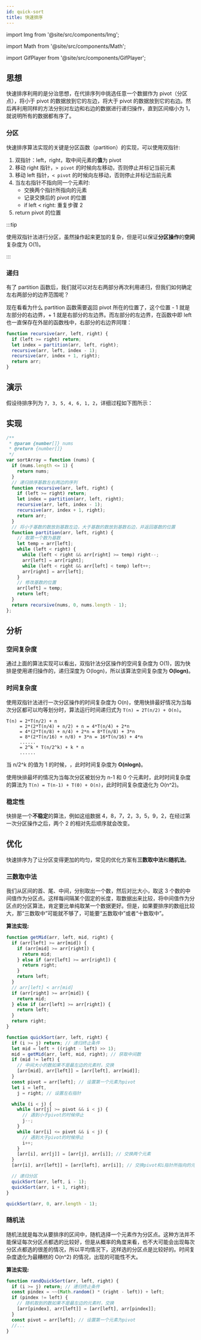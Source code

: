 ```yaml
---
id: quick-sort
title: 快速排序
---
```


import Img from '@site/src/components/Img';

import Math from '@site/src/components/Math';

import GifPlayer from '@site/src/components/GifPlayer';

## 思想

快速排序利用的是分治思想，在代排序列中挑选任意一个数据作为 pivot（分区点），将小于 pivot 的数据放到它的左边，将大于 pivot 的数据放到它的右边。然后再利用同样的方法分别对左边和右边的数据进行递归操作，直到区间缩小为 1，就说明所有的数据都有序了。

### 分区

快速排序算法实现的关键是分区函数（partition）的实现，可以使用双指针:

1. 双指针：left，right，取中间元素的**值**为 pivot
2. 移动 right 指针，`> pivot` 的时候向左移动，否则停止并标记当前元素
3. 移动 left 指针，`< pivot` 的时候向左移动，否则停止并标记当前元素
4. 当左右指针不指向同一个元素时:
   - 交换两个指针所指向的元素
   - 记录交换后的 pivot 的位置
   - if left < right: 重复步骤 2
5. return pivot 的位置

:::tip

使用双指针法进行分区，虽然操作起来更加的复杂，但是可以保证**分区操作**的**空间**复杂度为 O(1)。

:::

### 递归

有了 partition 函数后，我们就可以对左右两部分再次利用递归，但我们如何确定左右两部分的边界范围呢？

现在看看为什么 partition 函数需要返回 pivot 所在的位置了，这个位置 - 1 就是左部分的右边界，+ 1 就是右部分的左边界。而左部分的左边界，在函数中即 left 也一直保存在外层的函数栈中，右部分的右边界同理：

```js
function recursive(arr, left, right) {
  if (left >= right) return;
  let index = partition(arr, left, right);
  recursive(arr, left, index - 1);
  recursive(arr, index + 1, right);
  return arr;
}
```

## 演示

假设待排序列为 `7, 3, 5, 4, 6, 1, 2`，详细过程如下图所示：

<GifPlayer gif="https://cosmos-x.oss-cn-hangzhou.aliyuncs.com/quick-sort-two-pointer.2020-07-26%2013_04_24.gif" still="https://cosmos-x.oss-cn-hangzhou.aliyuncs.com/quick-sort-two-pointer.jpg" />

## 实现

```js
/**
 * @param {number[]} nums
 * @return {number[]}
 */
var sortArray = function (nums) {
  if (nums.length <= 1) {
    return nums;
  }
  // 递归排序基数左右两边的序列
  function recursive(arr, left, right) {
    if (left >= right) return;
    let index = partition(arr, left, right);
    recursive(arr, left, index - 1);
    recursive(arr, index + 1, right);
    return arr;
  }
  // 将小于基数的数放到基数左边，大于基数的数放到基数右边，并返回基数的位置
  function partition(arr, left, right) {
    // 取第一个数为基数
    let temp = arr[left];
    while (left < right) {
      while (left < right && arr[right] >= temp) right--;
      arr[left] = arr[right];
      while (left < right && arr[left] < temp) left++;
      arr[right] = arr[left];
    }
    // 修改基数的位置
    arr[left] = temp;
    return left;
  }
  return recursive(nums, 0, nums.length - 1);
};
```

## 分析

### 空间复杂度

通过上面的算法实现可以看出，双指针法分区操作的空间复杂度为 O(1)，因为快排是使用递归操作的，递归深度为 O(logn)，所以该算法空间复杂度为 **O(logn)**。

### 时间复杂度

使用双指针法进行一次分区操作的时间复杂度为 O(n)，使用快排最好情况为当每次分区都可以均等划分时，算法运行时间递归式为 `T(n) = 2T(n/2) + O(n)`。

```
T(n) = 2*T(n/2) + n
     = 2*(2*T(n/4) + n/2) + n = 4*T(n/4) + 2*n
     = 4*(2*T(n/8) + n/4) + 2*n = 8*T(n/8) + 3*n
     = 8*(2*T(n/16) + n/8) + 3*n = 16*T(n/16) + 4*n
     ......
     = 2^k * T(n/2^k) + k * n
     ......
```

当 n/2^k 的值为 1 的时候，<Math code="k = log_{2}n" />，此时时间复杂度为 **O(nlogn)**。

使用快排最坏的情况为当每次分区被划分为 n-1 和 0 个元素时，此时时间复杂度的算法为 `T(n) = T(n-1) + T(0) + O(n)`，此时时间复杂度退化为 O(n^2)。

### 稳定性

快排是一个**不稳定**的算法，例如这组数据 4，8，7，2，3，5，9，2，在经过第一次分区操作之后，两个 2 的相对先后顺序就会改变。

## 优化

快速排序为了让分区变得更加的均匀，常见的优化方案有**三数取中法**和**随机法**。

### 三数取中法

我们从区间的首、尾、中间，分别取出一个数，然后对比大小，取这 3 个数的中间值作为分区点。这样每间隔某个固定的长度，取数据出来比较，将中间值作为分区点的分区算法，肯定要比单纯取某一个数据更好。但是，如果要排序的数组比较大，那“三数取中”可能就不够了，可能要“五数取中”或者“十数取中”。

**算法实现:**

```js
function getMid(arr, left, mid, right) {
  if (arr[left] >= arr[mid]) {
    if (arr[mid] >= arr[right]) {
      return mid;
    } else if (arr[left] >= arr[right]) {
      return right;
    }
    return left;
  }
  // arr[left] < arr[mid]
  if (arr[right] >= arr[mid]) {
    return mid;
  } else if (arr[left] >= arr[right]) {
    return left;
  }
  return right;
}

function quickSort(arr, left, right) {
  if (i >= j) return; // 递归终止条件
  let mid = left + ((right - left) >> 1);
  mid = getMid(arr, left, mid, right); // 获取中间数
  if (mid != left) {
    // 中间大小的数如果不是最左边的元素时，交换
    [arr[mid], arr[left]] = [arr[left], arr[mid]];
  }
  const pivot = arr[left]; // 设置第一个元素为pivot
  let i = left,
    j = right; // 设置左右指针

  while (i < j) {
    while (arr[j] >= pivot && i < j) {
      // 遇到小于pivot的时候停止
      j--;
    }
    while (arr[i] <= pivot && i < j) {
      // 遇到大于pivot的时候停止
      i++;
    }
    [arr[i], arr[j]] = [arr[j], arr[i]]; // 交换两个元素
  }
  [arr[i], arr[left]] = [arr[left], arr[i]]; // 交换pivot和i指针所指向的元素

  // 递归分区
  quickSort(arr, left, i - 1);
  quickSort(arr, i + 1, right);
}

quickSort(arr, 0, arr.length - 1);
```

### 随机法

随机法就是每次从要排序的区间中，随机选择一个元素作为分区点。这种方法并不能保证每次分区点都选的比较好，但是从概率的角度来看，也不大可能会出现每次分区点都选的很差的情况，所以平均情况下，这样选的分区点是比较好的。时间复杂度退化为最糟糕的 O(n^2) 的情况，出现的可能性不大。

**算法实现:**

```js
function randQuickSort(arr, left, right) {
  if (i >= j) return; // 递归终止条件
  const pindex = ~~(Math.random() * (right - left)) + left;
  if (pindex != left) {
    // 随机取到的数如果不是最左边的元素时，交换
    [arr[pindex], arr[left]] = [arr[left], arr[pindex]];
  }
  const pivot = arr[left]; // 设置第一个元素为pivot
  //...
}
```
